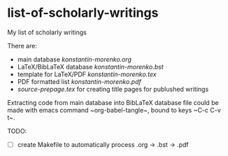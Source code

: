 # list-of-scholarly-writings

My list of scholarly writings

There are:
- main database *konstantin-morenko.org*
- LaTeX/BibLaTeX database *konstantin-morenko.bst*
- template for LaTeX/PDF *konstantin-morenko.tex*
- PDF formatted list *konstantin-morenko.pdf*
- *source-prepage.tex* for creating title pages for publushed writings

Extracting code from main database into BibLaTeX database file could
be made with emacs command ~org-babel-tangle~, bound to keys
~C-c C-v t~.

TODO:

- [ ] create Makefile to automatically process .org -> .bst -> .pdf

